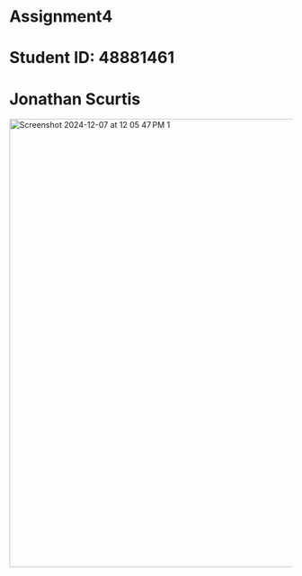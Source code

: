 # Assignment4
# Student ID: 48881461
# Jonathan Scurtis
<img width="797" alt="Screenshot 2024-12-07 at 12 05 47 PM 1" src="https://github.com/user-attachments/assets/dfd8b0b2-132a-430c-afe5-5a2434a7764d">


